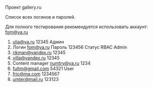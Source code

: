 Проект gallery.ru

Список всех логинов и паролей.

Для полного тестирования рекомендуется использовать аккаунт: fom@ya.ru

1) ulia@ya.ru
12345
Админ
2) Логин
    fom@ya.ru
   Пароль
    123456
   Статус RBAC
    Admin
3) rikman@yandex.ru
12345
4) villa@yandex.ru
12345
5) Content manager
numtry@ya.ru
1234 
6) fultm@gmail.com
54321
User
7) fric@ma.com
1234567
8) umter@mail.ru
123123

